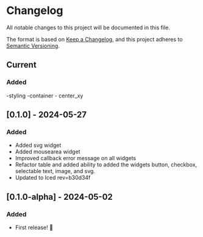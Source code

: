 # Changelog
All notable changes to this project will be documented in this file.

The format is based on [Keep a Changelog](https://keepachangelog.com/en/1.0.0/),
and this project adheres to [Semantic Versioning](https://semver.org/spec/v2.0.0.html).

## Current
### Added
-styling
-container - center_xy

## [0.1.0] - 2024-05-27
### Added
- Added svg widget
- Added mousearea widget
- Improved callback error message on all widgets
- Refactor table and added ability to added the widgets button, checkbox, selectable text, image, and svg.
- Updated to Iced rev=b30d34f

## [0.1.0-alpha] - 2024-05-02
### Added
- First release! :tada:
